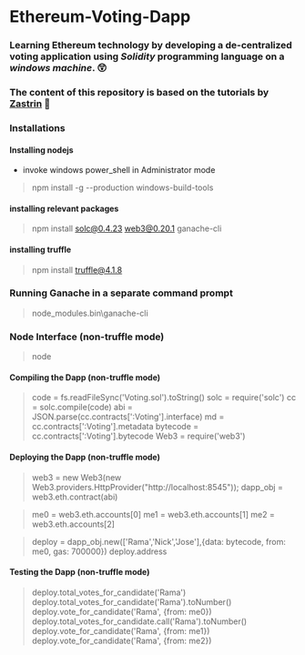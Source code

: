 # Ethereum-Voting-Dapp
### Learning Ethereum technology by developing a de-centralized voting application using *Solidity* programming language on a _windows machine_. :astonished:
### The content of this repository is based on the tutorials by [Zastrin](http://zastrin.com) :pray:

### Installations
#### Installing nodejs
* invoke windows power_shell in Administrator mode
>npm install -g --production windows-build-tools

#### installing relevant packages
>npm  install solc@0.4.23 web3@0.20.1 ganache-cli

#### installing truffle
>npm install truffle@4.1.8

### Running Ganache in a separate command prompt
>node_modules\.bin\ganache-cli


### Node Interface (non-truffle mode)
>node

#### Compiling the Dapp (non-truffle mode)
>code = fs.readFileSync('Voting.sol').toString()
>solc = require('solc')
>cc = solc.compile(code)
>abi =  JSON.parse(cc.contracts[':Voting'].interface)
>md = cc.contracts[':Voting'].metadata
>bytecode =  cc.contracts[':Voting'].bytecode
>Web3 = require('web3')

#### Deploying the Dapp (non-truffle mode)
>web3 = new Web3(new Web3.providers.HttpProvider("http://localhost:8545"));
>dapp_obj = web3.eth.contract(abi)

>me0 = web3.eth.accounts[0]
>me1 = web3.eth.accounts[1]
>me2 = web3.eth.accounts[2]

>deploy = dapp_obj.new(['Rama','Nick','Jose'],{data: bytecode, from: me0, gas: 700000})
>deploy.address

#### Testing the Dapp (non-truffle mode)
>deploy.total_votes_for_candidate('Rama')
>deploy.total_votes_for_candidate('Rama').toNumber()
>deploy.vote_for_candidate('Rama', {from: me0})
>deploy.total_votes_for_candidate.call('Rama').toNumber()
>deploy.vote_for_candidate('Rama', {from: me1})
>deploy.vote_for_candidate('Rama', {from: me2})

